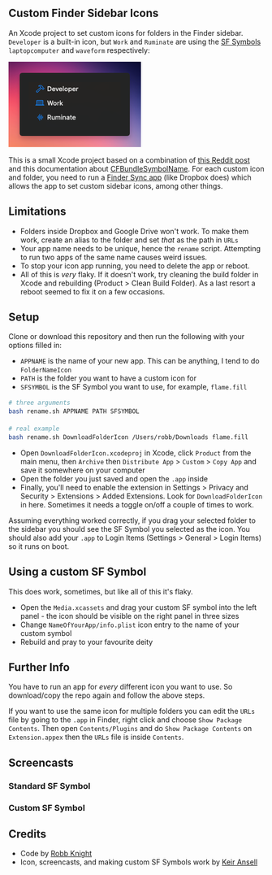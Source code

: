 ## Custom Finder Sidebar Icons

An Xcode project to set custom icons for folders in the Finder sidebar. `Developer` is a built-in icon, but `Work` and `Ruminate` are using the [SF Symbols](https://developer.apple.com/sf-symbols/) `laptopcomputer` and `waveform` respectively:

![sidebar-example](sidebar-example.png)

This is a small Xcode project based on a combination of [this Reddit post](https://www.reddit.com/r/mac/comments/seig87/how_to_make_custom_finder_sidebar_icons_big_sur/) and this documentation about [CFBundleSymbolName](https://developer.apple.com/documentation/fileprovider/replicated_file_provider_extension/setting_the_finder_sidebar_icon). For each custom icon and folder, you need to run a [Finder Sync app](https://developer.apple.com/documentation/findersync#) (like Dropbox does) which allows the app to set custom sidebar icons, among other things.

## Limitations

- Folders inside Dropbox and Google Drive won't work. To make them work, create an alias to the folder and set _that_ as the path in `URLs`
- Your app name needs to be unique, hence the `rename` script. Attempting to run two apps of the same name causes weird issues.
- To stop your icon app running, you need to delete the app or reboot.
- All of this is _very_ flaky. If it doesn't work, try cleaning the build folder in Xcode and rebuilding (Product > Clean Build Folder). As a last resort a reboot seemed to fix it on a few occasions.

## Setup

Clone or download this repository and then run the following with your options filled in:

- `APPNAME` is the name of your new app. This can be anything, I tend to do `FolderNameIcon`
- `PATH` is the folder you want to have a custom icon for
- `SFSYMBOL` is the SF Symbol you want to use, for example, `flame.fill`

```bash
# three arguments
bash rename.sh APPNAME PATH SFSYMBOL

# real example
bash rename.sh DownloadFolderIcon /Users/robb/Downloads flame.fill
```

- Open `DownloadFolderIcon.xcodeproj` in Xcode, click `Product` from the main menu, then `Archive` then `Distribute App` > `Custom` > `Copy App` and save it somewhere on your computer
- Open the folder you just saved and open the `.app` inside
- Finally, you'll need to enable the extension in Settings > Privacy and Security > Extensions > Added Extensions. Look for `DownloadFolderIcon` in here. Sometimes it needs a toggle on/off a couple of times to work.

Assuming everything worked correctly, if you drag your selected folder to the sidebar you should see the SF Symbol you selected as the icon. You should also add your `.app` to Login Items (Settings > General > Login Items) so it runs on boot.

## Using a custom SF Symbol

This does work, sometimes, but like all of this it's flaky.

- Open the `Media.xcassets` and drag your custom SF symbol into the left panel - the icon should be visible on the right panel in three sizes
- Change `NameOfYourApp/info.plist` icon entry to the name of your custom symbol
- Rebuild and pray to your favourite deity

## Further Info

You have to run an app for _every_ different icon you want to use. So download/copy the repo again and follow the above steps.

If you want to use the same icon for multiple folders you can edit the `URLs` file by going to the `.app` in Finder, right click and choose `Show Package Contents`. Then open `Contents/Plugins` and do `Show Package Contents` on `Extension.appex` then the `URLs` file is inside `Contents`.

## Screencasts

### Standard SF Symbol

### Custom SF Symbol

## Credits

- Code by [Robb Knight](https://rknight.me)
- Icon, screencasts, and making custom SF Symbols work by [Keir Ansell](https://www.keiransell.com)